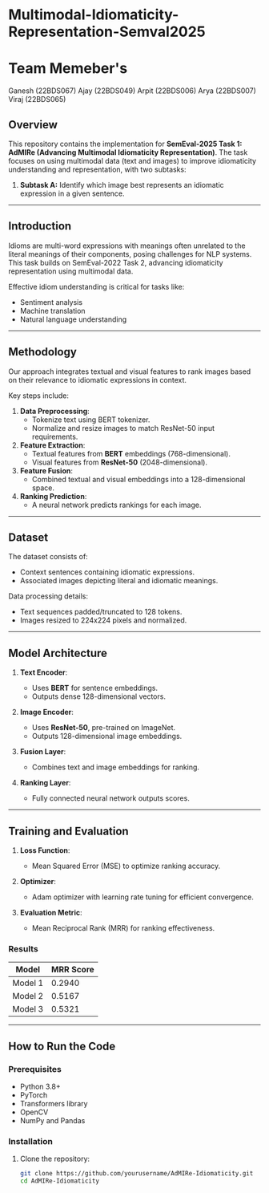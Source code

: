 # Multimodal-Idiomaticity-Representation-Semval2025

# Team Memeber's
Ganesh (22BDS067)
Ajay (22BDS049)
Arpit (22BDS006)
Arya (22BDS007)
Viraj (22BDS065)

## Overview
This repository contains the implementation for **SemEval-2025 Task 1: AdMIRe (Advancing Multimodal Idiomaticity Representation)**. The task focuses on using multimodal data (text and images) to improve idiomaticity understanding and representation, with two subtasks:

1. **Subtask A:** Identify which image best represents an idiomatic expression in a given sentence.
---

## Introduction
Idioms are multi-word expressions with meanings often unrelated to the literal meanings of their components, posing challenges for NLP systems. This task builds on SemEval-2022 Task 2, advancing idiomaticity representation using multimodal data.

Effective idiom understanding is critical for tasks like:
- Sentiment analysis
- Machine translation
- Natural language understanding

---

## Methodology
Our approach integrates textual and visual features to rank images based on their relevance to idiomatic expressions in context.

Key steps include:
1. **Data Preprocessing**:
   - Tokenize text using BERT tokenizer.
   - Normalize and resize images to match ResNet-50 input requirements.
2. **Feature Extraction**:
   - Textual features from **BERT** embeddings (768-dimensional).
   - Visual features from **ResNet-50** (2048-dimensional).
3. **Feature Fusion**:
   - Combined textual and visual embeddings into a 128-dimensional space.
4. **Ranking Prediction**:
   - A neural network predicts rankings for each image.

---

## Dataset
The dataset consists of:
- Context sentences containing idiomatic expressions.
- Associated images depicting literal and idiomatic meanings.

Data processing details:
- Text sequences padded/truncated to 128 tokens.
- Images resized to 224x224 pixels and normalized.

---

## Model Architecture
1. **Text Encoder**: 
   - Uses **BERT** for sentence embeddings.
   - Outputs dense 128-dimensional vectors.

2. **Image Encoder**: 
   - Uses **ResNet-50**, pre-trained on ImageNet.
   - Outputs 128-dimensional image embeddings.

3. **Fusion Layer**:
   - Combines text and image embeddings for ranking.

4. **Ranking Layer**:
   - Fully connected neural network outputs scores.

---

## Training and Evaluation
1. **Loss Function**:
   - Mean Squared Error (MSE) to optimize ranking accuracy.

2. **Optimizer**:
   - Adam optimizer with learning rate tuning for efficient convergence.

3. **Evaluation Metric**:
   - Mean Reciprocal Rank (MRR) for ranking effectiveness.

### Results
| Model | MRR Score |
|-------|-----------|
| Model 1 | 0.2940 |
| Model 2 | 0.5167 |
| Model 3 | 0.5321 |

---

## How to Run the Code
### Prerequisites
- Python 3.8+
- PyTorch
- Transformers library
- OpenCV
- NumPy and Pandas

### Installation
1. Clone the repository:
   ```bash
   git clone https://github.com/yourusername/AdMIRe-Idiomaticity.git
   cd AdMIRe-Idiomaticity
